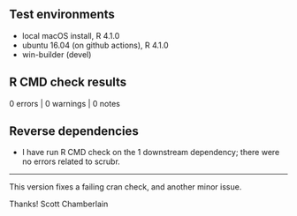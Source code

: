 ## Test environments

* local macOS install, R 4.1.0
* ubuntu 16.04 (on github actions), R 4.1.0
* win-builder (devel)

## R CMD check results

0 errors | 0 warnings | 0 notes

## Reverse dependencies

* I have run R CMD check on the 1 downstream dependency; there were no errors related to scrubr.

--------

This version fixes a failing cran check, and another minor issue.

Thanks!
Scott Chamberlain
